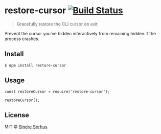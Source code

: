 restore-cursor [![Build Status](https://travis-ci.org/sindresorhus/restore-cursor.svg?branch=master)](https://travis-ci.org/sindresorhus/restore-cursor)
========================================================================================================================================================

> Gracefully restore the CLI cursor on exit

Prevent the cursor you’ve hidden interactively from remaining hidden if the process crashes.

Install
-------

    $ npm install restore-cursor

Usage
-----

    const restoreCursor = require('restore-cursor');

    restoreCursor();

License
-------

MIT © [Sindre Sorhus](https://sindresorhus.com)
